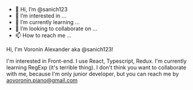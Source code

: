 - 👋 Hi, I’m @sanich123
- 👀 I’m interested in ...
- 🌱 I’m currently learning ...
- 💞️ I’m looking to collaborate on ...
- 📫 How to reach me ...

Hi, I'm Voronin Alexander aka @sanich123!

I'm interested in Front-end. I use React, Typescript, Redux.
I'm currently learning RegExp (it's terrible thing).
I don't think you want to collaborate with me, because I'm only junior developer, but you can reach me by aovoronin.piano@gmail.com
<!---
sanich123/sanich123 is a ✨ special ✨ repository because its `README.md` (this file) appears on your GitHub profile.
You can click the Preview link to take a look at your changes.
--->
